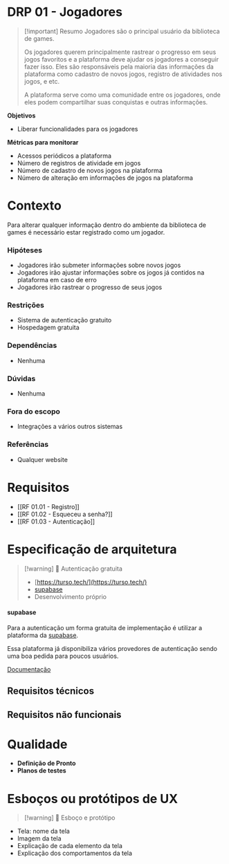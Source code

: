 # DRP 01 - Jogadores

> [!important] Resumo
> Jogadores são o principal usuário da biblioteca de games. 
> 
> Os jogadores querem principalmente rastrear o progresso em seus jogos favoritos e a plataforma deve ajudar os jogadores a conseguir fazer isso. Eles são responsáveis pela maioria das informações da plataforma como cadastro de novos jogos, registro de atividades nos jogos, e etc.
> 
> A plataforma serve como uma comunidade entre os jogadores, onde eles podem compartilhar suas conquistas e outras informações.

**Objetivos**

- Liberar funcionalidades para os jogadores

**Métricas para monitorar**

- Acessos periódicos a plataforma
- Número de registros de atividade em jogos
- Número de cadastro de novos jogos na plataforma
- Número de alteração em informações de jogos na plataforma

# Contexto

Para alterar qualquer informação dentro do ambiente da biblioteca de games é necessário estar registrado como um jogador.

### Hipóteses

- Jogadores irão submeter informações sobre novos jogos
- Jogadores irão ajustar informações sobre os jogos já contidos na plataforma em caso de erro
- Jogadores irão rastrear o progresso de seus jogos

### Restrições

- Sistema de autenticação gratuito
- Hospedagem gratuita

### Dependências

- Nenhuma

### Dúvidas

- Nenhuma

### Fora do escopo

- Integrações a vários outros sistemas

### Referências

- Qualquer website

# Requisitos

- [[RF 01.01 - Registro]]
- [[RF 01.02 - Esqueceu a senha?]]
- [[RF 01.03 - Autenticação]]


# Especificação de arquitetura

> [!warning] 🔬 Autenticação gratuita
> - [https://turso.tech/](https://turso.tech/)
> - [supabase](https://supabase.com/auth)
> - Desenvolvimento próprio

#### supabase

Para a autenticação um forma gratuita de implementação é utilizar a plataforma da [supabase](https://supabase.com/auth).

Essa plataforma já disponibiliza vários provedores de autenticação sendo uma boa pedida para poucos usuários.

[Documentação](https://supabase.com/docs/guides/auth)


## Requisitos técnicos


## Requisitos não funcionais


# Qualidade

- __Definição de Pronto__
- __Planos de testes__

# Esboços ou protótipos de UX

> [!warning] 🔬 Esboço e protótipo

- Tela: nome da tela
- Imagem da tela
- Explicação de cada elemento da tela
- Explicação dos comportamentos da tela